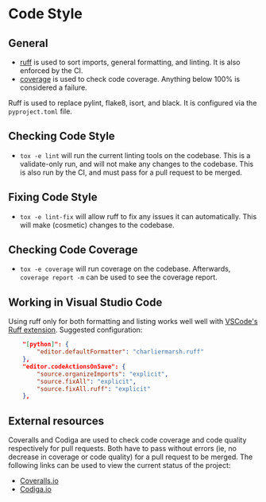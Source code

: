 # Code Style

## General

* [ruff](https://docs.astral.sh/ruff/) is used to sort imports, general formatting, and linting. It is also enforced by the CI.
* [coverage](https://coverage.readthedocs.io/en/latest/) is used to check code coverage. Anything below 100% is considered a failure.

Ruff is used to replace pylint, flake8, isort, and black. It is configured via the `pyproject.toml` file.

## Checking Code Style

* `tox -e lint` will run the current linting tools on the codebase. This is a validate-only run, and will not make any changes to the codebase. This is also run by the CI, and must pass for a pull request to be merged.

## Fixing Code Style

* `tox -e lint-fix` will allow ruff to fix any issues it can automatically. This will make (cosmetic) changes to the codebase.

## Checking Code Coverage

* `tox -e coverage` will run coverage on the codebase. Afterwards, `coverage report -m` can be used to see the coverage report.

## Working in Visual Studio Code

Using ruff only for both formatting and listing works well well with [VSCode's Ruff extension](https://marketplace.visualstudio.com/items?itemName=charliermarsh.ruff). Suggested configuration:

```json
    "[python]": {
        "editor.defaultFormatter": "charliermarsh.ruff"
    },
    "editor.codeActionsOnSave": {
        "source.organizeImports": "explicit",
        "source.fixAll": "explicit",
        "source.fixAll.ruff": "explicit"
    },
```

## External resources

Coveralls and Codiga are used to check code coverage and code quality respectively for pull requests. Both have to pass without errors (ie, no decrease in coverage or code quality) for a pull request to be merged. The following links can be used to view the current status of the project:

* [Coveralls.io](https://coveralls.io/github/hubuum/hubuum?branch=main)
* [Codiga.io](https://app.codiga.io/hub/project/35582/hubuum)
  